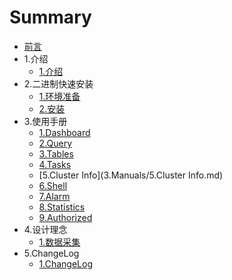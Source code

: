# Summary

* [前言](README.md)
* 1.介绍
   * [1.介绍](1.Overview/1.Overview.md)
* 2.二进制快速安装
   * [1.环境准备](2.Install/1.Env.md)
   * [2.安装](2.Install/2.Installing.md)
* 3.使用手册
   * [1.Dashboard](3.Manuals/1.Dashboard.md)
   * [2.Query](3.Manuals/2.Query.md)
   * [3.Tables](3.Manuals/3.Tables.md)
   * [4.Tasks](3.Manuals/4.Tasks.md)
   * [5.Cluster Info](3.Manuals/5.Cluster Info.md)
   * [6.Shell](3.Manuals/6.Shell.md)
   * [7.Alarm](3.Manuals/7.Alarm.md)
   * [8.Statistics](3.Manuals/8.Statistics.md)
   * [9.Authorized](3.Manuals/9.Authorized.md)
* 4.设计理念
   * [1.数据采集](4.Designed/1.Collector.md)
* 5.ChangeLog
   * [1.ChangeLog](5.ChangeLog/1.ChangeLog.md)
